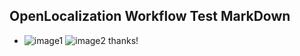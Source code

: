 ## OpenLocalization Workflow Test MarkDown
* ![image1](.\a513bf83-be50-4841-860e-6d1318085692.PNG)   ![image2](.\b60f9811-6595-4c98-a777-daa99dd176af.png) 
thanks!